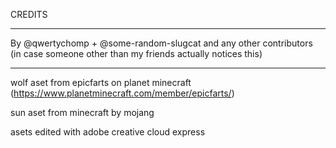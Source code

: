 CREDITS
__________________________________________________________________________________________________________________________________________________
By @qwertychomp + @some-random-slugcat and any other contributors (in case someone other than my friends actually notices this)
_____
wolf aset from epicfarts on planet minecraft (https://www.planetminecraft.com/member/epicfarts/)

sun aset from minecraft by mojang

asets edited with adobe creative cloud express
